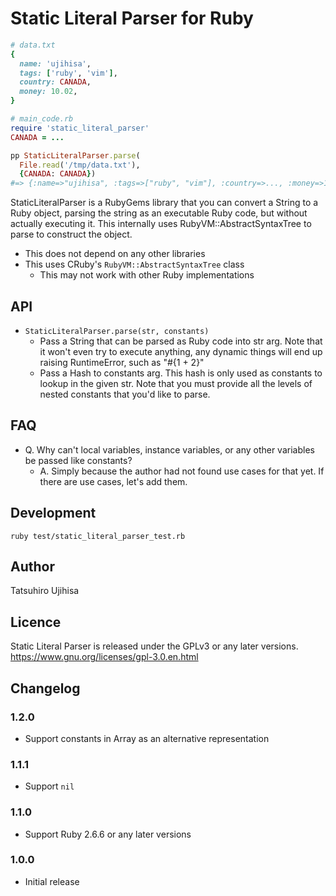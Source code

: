 # Static Literal Parser for Ruby

```ruby
# data.txt
{
  name: 'ujihisa',
  tags: ['ruby', 'vim'],
  country: CANADA,
  money: 10.02,
}

# main_code.rb
require 'static_literal_parser'
CANADA = ...

pp StaticLiteralParser.parse(
  File.read('/tmp/data.txt'),
  {CANADA: CANADA})
#=> {:name=>"ujihisa", :tags=>["ruby", "vim"], :country=>..., :money=>10.02}
```

StaticLiteralParser is a RubyGems library that you can convert a String to a Ruby object, parsing the string as an executable Ruby code, but without actually executing it. This internally uses RubyVM::AbstractSyntaxTree to parse to construct the object.

* This does not depend on any other libraries
* This uses CRuby's `RubyVM::AbstractSyntaxTree` class
    * This may not work with other Ruby implementations

## API

* `StaticLiteralParser.parse(str, constants)`
    * Pass a String that can be parsed as Ruby code into str arg. Note that it
      won't even try to execute anything, any dynamic things will end up raising
      RuntimeError, such as "#{1 + 2}"
    * Pass a Hash to constants arg. This hash is only used as constants to
      lookup in the given str. Note that you must provide all the levels of
      nested constants that you'd like to parse.

## FAQ

* Q. Why can't local variables, instance variables, or any other variables be passed like constants?
    * A. Simply because the author had not found use cases for that yet. If there are use cases, let's add them.

## Development

```
ruby test/static_literal_parser_test.rb
```

## Author

Tatsuhiro Ujihisa

## Licence

Static Literal Parser is released under the GPLv3 or any later versions.
https://www.gnu.org/licenses/gpl-3.0.en.html

## Changelog

### 1.2.0

* Support constants in Array as an alternative representation

### 1.1.1

* Support `nil`

### 1.1.0

* Support Ruby 2.6.6 or any later versions

### 1.0.0

* Initial release
